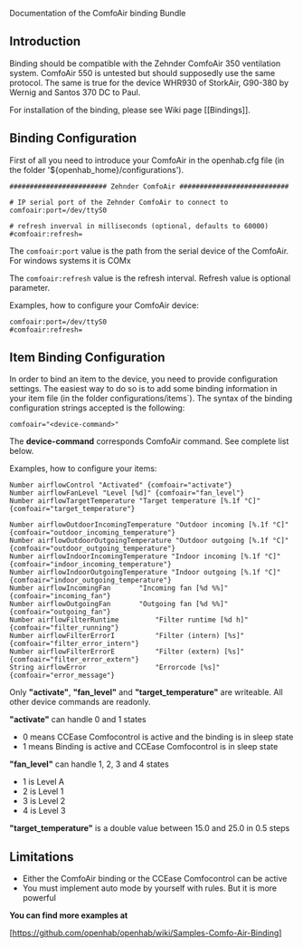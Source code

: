 Documentation of the ComfoAir binding Bundle

## Introduction

Binding should be compatible with the Zehnder ComfoAir 350 ventilation system. ComfoAir 550 is untested but should supposedly use the same protocol. The same is true for the device WHR930 of StorkAir, G90-380 by Wernig and Santos 370 DC to Paul.

For installation of the binding, please see Wiki page [[Bindings]].


## Binding Configuration

First of all you need to introduce your ComfoAir in the openhab.cfg file (in the folder '${openhab_home}/configurations').

    ######################## Zehnder ComfoAir ###########################
    
    # IP serial port of the Zehnder ComfoAir to connect to
    comfoair:port=/dev/ttyS0
    
    # refresh inverval in milliseconds (optional, defaults to 60000)
    #comfoair:refresh=

The `comfoair:port` value is the path from the serial device of the ComfoAir. For windows systems it is COMx

The `comfoair:refresh` value is the refresh interval. Refresh value is optional parameter.

Examples, how to configure your ComfoAir device:

    comfoair:port=/dev/ttyS0
    #comfoair:refresh=

## Item Binding Configuration

In order to bind an item to the device, you need to provide configuration settings. The easiest way to do so is to add some binding information in your item file (in the folder configurations/items`). The syntax of the binding configuration strings accepted is the following:

    comfoair="<device-command>"

The **device-command** corresponds ComfoAir command. See complete list below.

Examples, how to configure your items:

    Number airflowControl "Activated" {comfoair="activate"}
    Number airflowFanLevel "Level [%d]" {comfoair="fan_level"}
    Number airflowTargetTemperature "Target temperature [%.1f °C]" {comfoair="target_temperature"}
    
    Number airflowOutdoorIncomingTemperature "Outdoor incoming [%.1f °C]" {comfoair="outdoor_incoming_temperature"}
    Number airflowOutdoorOutgoingTemperature "Outdoor outgoing [%.1f °C]" {comfoair="outdoor_outgoing_temperature"}
    Number airflowIndoorIncomingTemperature "Indoor incoming [%.1f °C]" {comfoair="indoor_incoming_temperature"}
    Number airflowIndoorOutgoingTemperature "Indoor outgoing [%.1f °C]" {comfoair="indoor_outgoing_temperature"}
    Number airflowIncomingFan		"Incoming fan [%d %%]" {comfoair="incoming_fan"}
    Number airflowOutgoingFan		"Outgoing fan [%d %%]" {comfoair="outgoing_fan"}
    Number airflowFilterRuntime	        "Filter runtime [%d h]" {comfoair="filter_running"}
    Number airflowFilterErrorI	        "Filter (intern) [%s]" {comfoair="filter_error_intern"}
    Number airflowFilterErrorE	        "Filter (extern) [%s]" {comfoair="filter_error_extern"}
    String airflowError	                "Errorcode [%s]" {comfoair="error_message"}

Only **"activate"**, **"fan_level"** and **"target_temperature"** are writeable. All other device commands are readonly.

**"activate"** can handle 0 and 1 states
- 0 means CCEase Comfocontrol is active and the binding is in sleep state
- 1 means Binding is active and CCEase Comfocontrol is in sleep state

**"fan_level"** can handle 1, 2, 3 and 4 states
- 1 is Level A
- 2 is Level 1
- 3 is Level 2
- 4 is Level 3

**"target_temperature"** is a double value between 15.0 and 25.0 in 0.5 steps

## Limitations

- Either the ComfoAir binding or the CCEase Comfocontrol can be active
- You must implement auto mode by yourself with rules. But it is more powerful

**You can find more examples at**

[https://github.com/openhab/openhab/wiki/Samples-Comfo-Air-Binding]